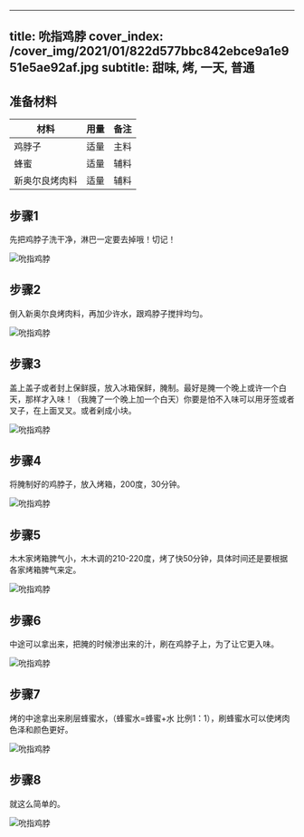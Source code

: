 
---
title: 吮指鸡脖
cover_index: /cover_img/2021/01/822d577bbc842ebce9a1e951e5ae92af.jpg
subtitle: 甜味, 烤, 一天, 普通
---

## 准备材料

| 材料     | 用量 | 备注|
| ------- | ----- | --- |
| 鸡脖子 | 适量| 主料 |
| 蜂蜜 | 适量| 辅料 |
| 新奥尔良烤肉料 | 适量| 辅料 |

## 步骤1

先把鸡脖子洗干净，淋巴一定要去掉哦！切记！

![吮指鸡脖](https://i8.meishichina.com/attachment/recipe/201010/201010081758249.jpg?x-oss-process=style/p320) 

## 步骤2

倒入新奥尔良烤肉料，再加少许水，跟鸡脖子搅拌均匀。

![吮指鸡脖](https://i8.meishichina.com/attachment/recipe/201010/201010081758377.jpg?x-oss-process=style/p320) 

## 步骤3

盖上盖子或者封上保鲜膜，放入冰箱保鲜，腌制。最好是腌一个晚上或许一个白天，那样才入味！（我腌了一个晚上加一个白天）你要是怕不入味可以用牙签或者叉子，在上面叉叉。或者剁成小块。

![吮指鸡脖](https://i8.meishichina.com/attachment/recipe/201010/201010081758525.jpg?x-oss-process=style/p320) 

## 步骤4

将腌制好的鸡脖子，放入烤箱，200度，30分钟。

![吮指鸡脖](https://i8.meishichina.com/attachment/recipe/201010/201010081759069.jpg?x-oss-process=style/p320) 

## 步骤5

木木家烤箱脾气小，木木调的210-220度，烤了快50分钟，具体时间还是要根据各家烤箱脾气来定。

![吮指鸡脖](https://i8.meishichina.com/attachment/recipe/201010/201010081759282.jpg?x-oss-process=style/p320) 

## 步骤6

中途可以拿出来，把腌的时候渗出来的汁，刷在鸡脖子上，为了让它更入味。

![吮指鸡脖](https://i8.meishichina.com/attachment/recipe/201010/201010081759464.jpg?x-oss-process=style/p320) 

## 步骤7

烤的中途拿出来刷层蜂蜜水，（蜂蜜水=蜂蜜+水 比例1：1），刷蜂蜜水可以使烤肉色泽和颜色更好。

![吮指鸡脖](https://i8.meishichina.com/attachment/recipe/201010/201010081800000.jpg?x-oss-process=style/p320) 

## 步骤8

就这么简单的。

![吮指鸡脖](https://i8.meishichina.com/attachment/recipe/201010/201010081800458.jpg?x-oss-process=style/p320) 

